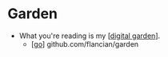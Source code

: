 # Garden

- What you're reading is my [[digital garden]].
  - [[go]] github.com/flancian/garden


[//begin]: # "Autogenerated link references for markdown compatibility"
[digital garden]: digital-garden "Digital Garden"
[go]: go "Go"
[//end]: # "Autogenerated link references"